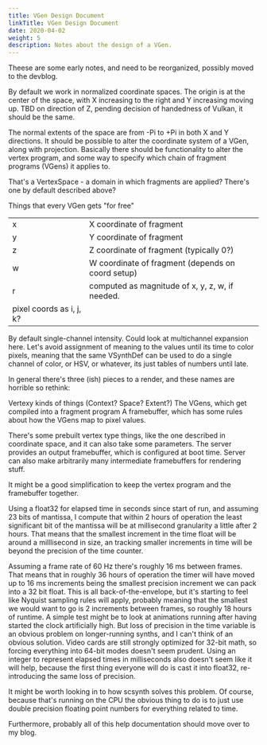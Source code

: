 ```yaml
---
title: VGen Design Document
linkTitle: VGen Design Document
date: 2020-04-02
weight: 5
description: Notes about the design of a VGen.
---
```

Theese are some early notes, and need to be reorganized, possibly moved to the devblog.

By default we work in normalized coordinate spaces. The origin is at the center of the space, with X increasing to the right and Y increasing moving up. TBD on direction of Z, pending decision of handedness of Vulkan, it should be the same.

The normal extents of the space are from -Pi to +Pi in both X and Y directions. It should be possible to alter the coordinate system of a VGen, along with projection. Basically there should be functionality to alter the vertex program, and some way to specify which chain of fragment programs (VGens) it applies to.

That's a VertexSpace - a domain in which fragments are applied? There's one by default described above?

Things that every VGen gets "for free"

<table>
<tr><td>x

</td><td>X coordinate of fragment

</td></tr>
<tr><td>y

</td><td>Y coordinate of fragment

</td></tr>
<tr><td>z

</td><td>Z coordinate of fragment (typically 0?)

</td></tr>
<tr><td>w

</td><td>W coordinate of fragment (depends on coord setup)

</td></tr>
<tr><td>r

</td><td>computed as magnitude of x, y, z, w, if needed.

</td></tr>
<tr><td>pixel coords as i, j, k?

</td></tr>
</table>
By default single-channel intensity. Could look at multichannel expansion here. Let's avoid assignment of meaning to the values until its time to color pixels, meaning that the same VSynthDef can be used to do a single channel of color, or HSV, or whatever, its just tables of numbers until late.

In general there's three (ish) pieces to a render, and these names are horrible so rethink:

Vertexy kinds of things (Context? Space? Extent?) The VGens, which get compiled into a fragment program A framebuffer, which has some rules about how the VGens map to pixel values.

There's some prebuilt vertex type things, like the one described in coordinate space, and it can also take some parameters. The server provides an output framebuffer, which is configured at boot time. Server can also make arbitrarily many intermediate framebuffers for rendering stuff.

It might be a good simplification to keep the vertex program and the framebuffer together.

Using a float32 for elapsed time in seconds since start of run, and assuming 23 bits of mantissa, I compute that within 2 hours of operation the least significant bit of the mantissa will be at millisecond granularity a little after 2 hours. That means that the smallest increment in the time float will be around a milllisecond in size, an tracking smaller increments in time will be beyond the precision of the time counter.

Assuming a frame rate of 60 Hz there's roughly 16 ms between frames. That means that in roughly 36 hours of operation the timer will have moved up to 16 ms increments being the smallest precision increment we can pack into a 32 bit float. This is all back-of-the-envelope, but it's starting to feel like Nyquist sampling rules will apply, probably meaning that the smallest we would want to go is 2 increments between frames, so roughly 18 hours of runtime. A simple test might be to look at animations running after having started the clock artificially high. But loss of precision in the time variable is an obvious problem on longer-running synths, and I can't think of an obvious solution. Video cards are still strongly optimized for 32-bit math, so forcing everything into 64-bit modes doesn't seem prudent. Using an integer to represent elapsed times in milliseconds also doesn't seem like it will help, because the first thing everyone will do is cast it into float32, re-introducing the same loss of precision.

It might be worth looking in to how scsynth solves this problem. Of course, because that's running on the CPU the obvious thing to do is to just use double precision floating point numbers for everything related to time.

Furthermore, probably all of this help documentation should move over to my blog.

